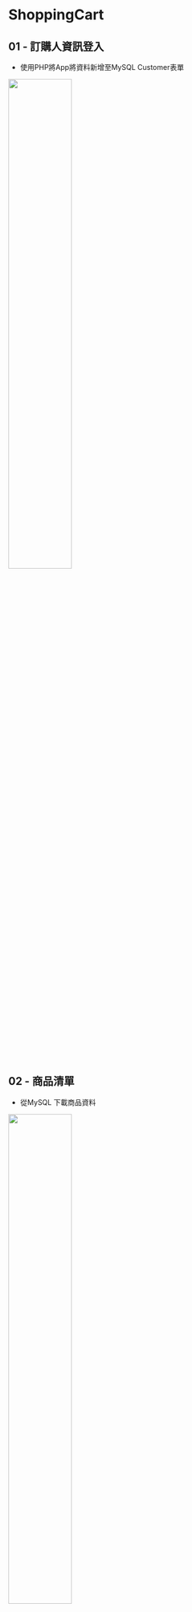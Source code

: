 # ShoppingCart

## 01 - 訂購人資訊登入
* 使用PHP將App將資料新增至MySQL Customer表單

<img src="https://github.com/ArielKoKo/ShoppingCart/blob/main/PHOTO%20%26%20GIF/shoppingCart_01.png" width="50%" height="50%" />

## 02 - 商品清單
* 從MySQL 下載商品資料

<img src="https://github.com/ArielKoKo/ShoppingCart/blob/main/PHOTO%20%26%20GIF/shoppingCart_02.png" width="50%" height="50%" />

## 03 - 選擇訂購商品,數量新增至購物車
![image](https://github.com/ArielKoKo/ShoppingCart/blob/main/PHOTO%20%26%20GIF/shoppingCart_03.gif)

## 04 - 購物車商品確認,可在此做加減或刪除
<img src="https://github.com/ArielKoKo/ShoppingCart/blob/main/PHOTO%20%26%20GIF/shoppingCart_04.png" width="50%" height="50%" />

## 05 - 訂單確認,確認商品資訊 
* 使用PHP將App資料新增至MySQL orderForm 表單 & orderLine 表單做資料分析

![image](https://github.com/ArielKoKo/ShoppingCart/blob/main/PHOTO%20%26%20GIF/shoppingCart_05.gif)

## 06 - 至"訂單"可瀏覽先前的訂購資訊
* 從MySQL 下載 orderForm & orderLine 表單資料顯示出訂單資訊

![image](https://github.com/ArielKoKo/ShoppingCart/blob/main/PHOTO%20%26%20GIF/shoppingCart_06.gif)
